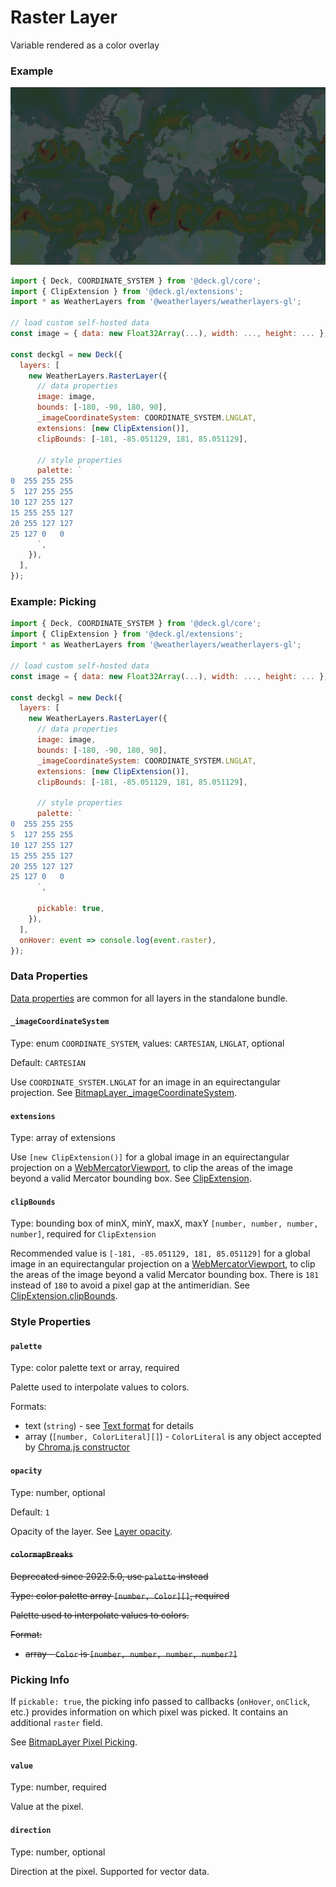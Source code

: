 # Raster Layer

Variable rendered as a color overlay

### Example

![Raster Layer](../../../.gitbook/assets/raster-layer.png)

```javascript
import { Deck, COORDINATE_SYSTEM } from '@deck.gl/core';
import { ClipExtension } from '@deck.gl/extensions';
import * as WeatherLayers from '@weatherlayers/weatherlayers-gl';

// load custom self-hosted data
const image = { data: new Float32Array(...), width: ..., height: ... };

const deckgl = new Deck({
  layers: [
    new WeatherLayers.RasterLayer({
      // data properties
      image: image,
      bounds: [-180, -90, 180, 90],
      _imageCoordinateSystem: COORDINATE_SYSTEM.LNGLAT,
      extensions: [new ClipExtension()],
      clipBounds: [-181, -85.051129, 181, 85.051129],
      
      // style properties
      palette: `
0  255 255 255
5  127 255 255
10 127 255 127
15 255 255 127
20 255 127 127
25 127 0   0
      `,
    }),
  ],
});
```

### Example: Picking

```javascript
import { Deck, COORDINATE_SYSTEM } from '@deck.gl/core';
import { ClipExtension } from '@deck.gl/extensions';
import * as WeatherLayers from '@weatherlayers/weatherlayers-gl';

// load custom self-hosted data
const image = { data: new Float32Array(...), width: ..., height: ... };

const deckgl = new Deck({
  layers: [
    new WeatherLayers.RasterLayer({
      // data properties
      image: image,
      bounds: [-180, -90, 180, 90],
      _imageCoordinateSystem: COORDINATE_SYSTEM.LNGLAT,
      extensions: [new ClipExtension()],
      clipBounds: [-181, -85.051129, 181, 85.051129],
      
      // style properties
      palette: `
0  255 255 255
5  127 255 255
10 127 255 127
15 255 255 127
20 255 127 127
25 127 0   0
      `,

      pickable: true,
    }),
  ],
  onHover: event => console.log(event.raster),
});
```

### Data Properties

[Data properties](../data.md#data-properties) are common for all layers in the standalone bundle.

#### `_imageCoordinateSystem`

Type: enum `COORDINATE_SYSTEM`, values: `CARTESIAN`, `LNGLAT`, optional

Default: `CARTESIAN`

Use `COORDINATE_SYSTEM.LNGLAT` for an image in an equirectangular projection. See [BitmapLayer.\_imageCoordinateSystem](https://deck.gl/docs/api-reference/layers/bitmap-layer#\_imagecoordinatesystem).

#### `extensions`

Type: array of extensions

Use `[new ClipExtension()]` for a global image in an equirectangular projection on a [WebMercatorViewport](https://deck.gl/docs/api-reference/core/web-mercator-viewport), to clip the areas of the image beyond a valid Mercator bounding box. See [ClipExtension](https://deck.gl/docs/api-reference/extensions/clip-extension).

#### `clipBounds`

Type: bounding box of minX, minY, maxX, maxY `[number, number, number, number]`, required for `ClipExtension`

Recommended value is `[-181, -85.051129, 181, 85.051129]` for a global image in an equirectangular projection on a [WebMercatorViewport](https://deck.gl/docs/api-reference/core/web-mercator-viewport), to clip the areas of the image beyond a valid Mercator bounding box. There is `181` instead of `180` to avoid a pixel gap at the antimeridian. See [ClipExtension.clipBounds](https://deck.gl/docs/api-reference/extensions/clip-extension#clipbounds).

### Style Properties

#### `palette`

Type: color palette text or array, required

Palette used to interpolate values to colors.

Formats:

* text (`string`) - see [Text format](https://github.com/weatherlayers/cpt2js#text-format) for details
* array (`[number, ColorLiteral][]`) - `ColorLiteral` is any object accepted by [Chroma.js constructor](https://vis4.net/chromajs/#chroma)

#### `opacity`

Type: number, optional

Default: `1`

Opacity of the layer. See [Layer opacity](https://deck.gl/docs/api-reference/core/layer#opacity).

#### ~~`colormapBreaks`~~

~~Deprecated since 2022.5.0, use `palette` instead~~

~~Type: color palette array `[number, Color][]`, required~~

~~Palette used to interpolate values to colors.~~

~~Format:~~

* ~~array - `Color` is `[number, number, number, number?]`~~

### Picking Info

If `pickable: true`, the picking info passed to callbacks (`onHover`, `onClick`, etc.) provides information on which pixel was picked. It contains an additional `raster` field.

See [BitmapLayer Pixel Picking](https://deck.gl/docs/api-reference/layers/bitmap-layer#pixel-picking).

#### `value`

Type: number, required

Value at the pixel.

#### `direction`

Type: number, optional

Direction at the pixel. Supported for vector data.
